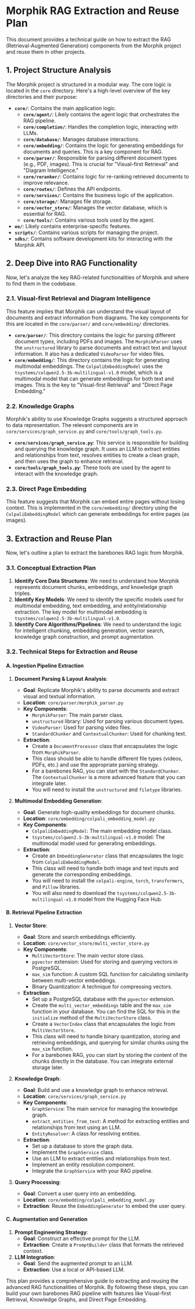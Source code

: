 # Morphik RAG Extraction and Reuse Plan

This document provides a technical guide on how to extract the RAG (Retrieval-Augmented Generation) components from the Morphik project and reuse them in other projects.

## 1. Project Structure Analysis

The Morphik project is structured in a modular way. The core logic is located in the `core` directory. Here's a high-level overview of the key directories and their purpose:

*   **`core/`**: Contains the main application logic.
    *   **`core/agent/`**: Likely contains the agent logic that orchestrates the RAG pipeline.
    *   **`core/completion/`**: Handles the completion logic, interacting with LLMs.
    *   **`core/database/`**: Manages database interactions.
    *   **`core/embedding/`**: Contains the logic for generating embeddings for documents and queries. This is a key component for RAG.
    *   **`core/parser/`**: Responsible for parsing different document types (e.g., PDF, images). This is crucial for "Visual-first Retrieval" and "Diagram Intelligence."
    *   **`core/reranker/`**: Contains logic for re-ranking retrieved documents to improve relevance.
    *   **`core/routes/`**: Defines the API endpoints.
    *   **`core/services/`**: Contains the business logic of the application.
    *   **`core/storage/`**: Manages file storage.
    *   **`core/vector_store/`**: Manages the vector database, which is essential for RAG.
    *   **`core/tools/`**: Contains various tools used by the agent.
*   **`ee/`**: Likely contains enterprise-specific features.
*   **`scripts/`**: Contains various scripts for managing the project.
*   **`sdks/`**: Contains software development kits for interacting with the Morphik API.

## 2. Deep Dive into RAG Functionality

Now, let's analyze the key RAG-related functionalities of Morphik and where to find them in the codebase.

### 2.1. Visual-first Retrieval and Diagram Intelligence

This feature implies that Morphik can understand the visual layout of documents and extract information from diagrams. The key components for this are located in the `core/parser/` and `core/embedding/` directories.

*   **`core/parser/`**: This directory contains the logic for parsing different document types, including PDFs and images. The `MorphikParser` uses the `unstructured` library to parse documents and extract text and layout information. It also has a dedicated `VideoParser` for video files.
*   **`core/embedding/`**: This directory contains the logic for generating multimodal embeddings. The `ColpaliEmbeddingModel` uses the `tsystems/colqwen2.5-3b-multilingual-v1.0` model, which is a multimodal model that can generate embeddings for both text and images. This is the key to "Visual-first Retrieval" and "Direct Page Embedding."

### 2.2. Knowledge Graphs

Morphik's ability to use Knowledge Graphs suggests a structured approach to data representation. The relevant components are in `core/services/graph_service.py` and `core/tools/graph_tools.py`.

*   **`core/services/graph_service.py`**: This service is responsible for building and querying the knowledge graph. It uses an LLM to extract entities and relationships from text, resolves entities to create a clean graph, and then uses the graph to enhance retrieval.
*   **`core/tools/graph_tools.py`**: These tools are used by the agent to interact with the knowledge graph.

### 2.3. Direct Page Embedding

This feature suggests that Morphik can embed entire pages without losing context. This is implemented in the `core/embedding/` directory using the `ColpaliEmbeddingModel` which can generate embeddings for entire pages (as images).

## 3. Extraction and Reuse Plan

Now, let's outline a plan to extract the barebones RAG logic from Morphik.

### 3.1. Conceptual Extraction Plan

1.  **Identify Core Data Structures**: We need to understand how Morphik represents document chunks, embeddings, and knowledge graph triples.
2.  **Identify Key Models**: We need to identify the specific models used for multimodal embedding, text embedding, and entity/relationship extraction. The key model for multimodal embedding is `tsystems/colqwen2.5-3b-multilingual-v1.0`.
3.  **Identify Core Algorithms/Pipelines**: We need to understand the logic for intelligent chunking, embedding generation, vector search, knowledge graph construction, and prompt augmentation.

### 3.2. Technical Steps for Extraction and Reuse

#### A. Ingestion Pipeline Extraction

1.  **Document Parsing & Layout Analysis**:
    *   **Goal**: Replicate Morphik's ability to parse documents and extract visual and textual information.
    *   **Location**: `core/parser/morphik_parser.py`
    *   **Key Components**:
        *   `MorphikParser`: The main parser class.
        *   `unstructured` library: Used for parsing various document types.
        *   `VideoParser`: Used for parsing video files.
        *   `StandardChunker` and `ContextualChunker`: Used for chunking text.
    *   **Extraction**:
        *   Create a `DocumentProcessor` class that encapsulates the logic from `MorphikParser`.
        *   This class should be able to handle different file types (videos, PDFs, etc.) and use the appropriate parsing strategy.
        *   For a barebones RAG, you can start with the `StandardChunker`. The `ContextualChunker` is a more advanced feature that you can integrate later.
        *   You will need to install the `unstructured` and `filetype` libraries.

2.  **Multimodal Embedding Generation**:
    *   **Goal**: Generate high-quality embeddings for document chunks.
    *   **Location**: `core/embedding/colpali_embedding_model.py`
    *   **Key Components**:
        *   `ColpaliEmbeddingModel`: The main embedding model class.
        *   `tsystems/colqwen2.5-3b-multilingual-v1.0` model: The multimodal model used for generating embeddings.
    *   **Extraction**:
        *   Create an `EmbeddingGenerator` class that encapsulates the logic from `ColpaliEmbeddingModel`.
        *   This class will need to handle both image and text inputs and generate the corresponding embeddings.
        *   You will need to install the `colpali-engine`, `torch`, `transformers`, and `Pillow` libraries.
        *   You will also need to download the `tsystems/colqwen2.5-3b-multilingual-v1.0` model from the Hugging Face Hub.

#### B. Retrieval Pipeline Extraction

1.  **Vector Store**:
    *   **Goal**: Store and search embeddings efficiently.
    *   **Location**: `core/vector_store/multi_vector_store.py`
    *   **Key Components**:
        *   `MultiVectorStore`: The main vector store class.
        *   `pgvector` extension: Used for storing and querying vectors in PostgreSQL.
        *   `max_sim` function: A custom SQL function for calculating similarity between multi-vector embeddings.
        *   Binary Quantization: A technique for compressing vectors.
    *   **Extraction**:
        *   Set up a PostgreSQL database with the `pgvector` extension.
        *   Create the `multi_vector_embeddings` table and the `max_sim` function in your database. You can find the SQL for this in the `initialize` method of the `MultiVectorStore` class.
        *   Create a `VectorIndex` class that encapsulates the logic from `MultiVectorStore`.
        *   This class will need to handle binary quantization, storing and retrieving embeddings, and querying for similar chunks using the `max_sim` function.
        *   For a barebones RAG, you can start by storing the content of the chunks directly in the database. You can integrate external storage later.

2.  **Knowledge Graph**:
    *   **Goal**: Build and use a knowledge graph to enhance retrieval.
    *   **Location**: `core/services/graph_service.py`
    *   **Key Components**:
        *   `GraphService`: The main service for managing the knowledge graph.
        *   `extract_entities_from_text`: A method for extracting entities and relationships from text using an LLM.
        *   `EntityResolver`: A class for resolving entities.
    *   **Extraction**:
        *   Set up a database to store the graph data.
        *   Implement the `GraphService` class.
        *   Use an LLM to extract entities and relationships from text.
        *   Implement an entity resolution component.
        *   Integrate the `GraphService` with your RAG pipeline.

3.  **Query Processing**:
    *   **Goal**: Convert a user query into an embedding.
    *   **Location**: `core/embedding/colpali_embedding_model.py`
    *   **Extraction**: Reuse the `EmbeddingGenerator` to embed the user query.

#### C. Augmentation and Generation

1.  **Prompt Engineering Strategy**:
    *   **Goal**: Construct an effective prompt for the LLM.
    *   **Extraction**: Create a `PromptBuilder` class that formats the retrieved context.
2.  **LLM Integration**:
    *   **Goal**: Send the augmented prompt to an LLM.
    *   **Extraction**: Use a local or API-based LLM.

This plan provides a comprehensive guide to extracting and reusing the advanced RAG functionalities of Morphik. By following these steps, you can build your own barebones RAG pipeline with features like Visual-first Retrieval, Knowledge Graphs, and Direct Page Embedding.
